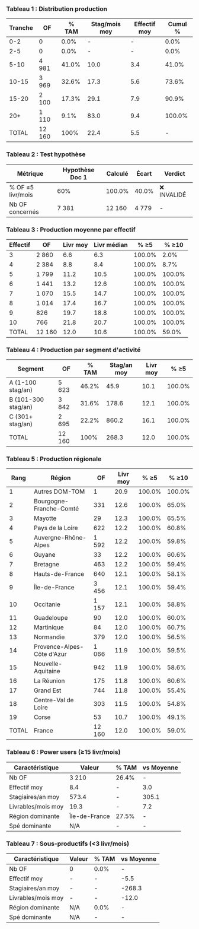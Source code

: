 ### Tableau 1 : Distribution production
| Tranche | OF | % TAM | Stag/mois moy | Effectif moy | Cumul % |
| --- | --- | --- | --- | --- | --- |
| 0-2 | 0 | 0.0% | - | - | 0.0% |
| 2-5 | 0 | 0.0% | - | - | 0.0% |
| 5-10 | 4 981 | 41.0% | 10.0 | 3.4 | 41.0% |
| 10-15 | 3 969 | 32.6% | 17.3 | 5.6 | 73.6% |
| 15-20 | 2 100 | 17.3% | 29.1 | 7.9 | 90.9% |
| 20+ | 1 110 | 9.1% | 83.0 | 9.4 | 100.0% |
| TOTAL | 12 160 | 100% | 22.4 | 5.5 | - |

### Tableau 2 : Test hypothèse
| Métrique | Hypothèse Doc 1 | Calculé | Écart | Verdict |
| --- | --- | --- | --- | --- |
| % OF ≥5 livr/mois | 60% | 100.0% | 40.0% | ❌ INVALIDÉ |
| Nb OF concernés | 7 381 | 12 160 | 4 779 | - |

### Tableau 3 : Production moyenne par effectif
| Effectif | OF | Livr moy | Livr médian | % ≥5 | % ≥10 |
| --- | --- | --- | --- | --- | --- |
| 3 | 2 860 | 6.6 | 6.3 | 100.0% | 2.0% |
| 4 | 2 384 | 8.8 | 8.4 | 100.0% | 8.7% |
| 5 | 1 799 | 11.2 | 10.5 | 100.0% | 100.0% |
| 6 | 1 441 | 13.2 | 12.6 | 100.0% | 100.0% |
| 7 | 1 070 | 15.5 | 14.7 | 100.0% | 100.0% |
| 8 | 1 014 | 17.4 | 16.7 | 100.0% | 100.0% |
| 9 | 826 | 19.7 | 18.8 | 100.0% | 100.0% |
| 10 | 766 | 21.8 | 20.7 | 100.0% | 100.0% |
| TOTAL | 12 160 | 12.0 | 10.6 | 100.0% | 59.0% |

### Tableau 4 : Production par segment d'activité
| Segment | OF | % TAM | Stag/an moy | Livr moy | % ≥5 |
| --- | --- | --- | --- | --- | --- |
| A (1-100 stag/an) | 5 623 | 46.2% | 45.9 | 10.1 | 100.0% |
| B (101-300 stag/an) | 3 842 | 31.6% | 178.6 | 12.1 | 100.0% |
| C (301+ stag/an) | 2 695 | 22.2% | 860.2 | 16.1 | 100.0% |
| TOTAL | 12 160 | 100% | 268.3 | 12.0 | 100.0% |

### Tableau 5 : Production régionale
| Rang | Région | OF | Livr moy | % ≥5 | % ≥10 |
| --- | --- | --- | --- | --- | --- |
| 1 | Autres DOM-TOM | 1 | 20.9 | 100.0% | 100.0% |
| 2 | Bourgogne-Franche-Comté | 331 | 12.6 | 100.0% | 65.0% |
| 3 | Mayotte | 29 | 12.3 | 100.0% | 65.5% |
| 4 | Pays de la Loire | 622 | 12.2 | 100.0% | 60.8% |
| 5 | Auvergne-Rhône-Alpes | 1 592 | 12.2 | 100.0% | 59.8% |
| 6 | Guyane | 33 | 12.2 | 100.0% | 60.6% |
| 7 | Bretagne | 463 | 12.2 | 100.0% | 59.4% |
| 8 | Hauts-de-France | 640 | 12.1 | 100.0% | 58.1% |
| 9 | Île-de-France | 3 456 | 12.1 | 100.0% | 59.4% |
| 10 | Occitanie | 1 157 | 12.1 | 100.0% | 58.8% |
| 11 | Guadeloupe | 90 | 12.0 | 100.0% | 60.0% |
| 12 | Martinique | 84 | 12.0 | 100.0% | 60.7% |
| 13 | Normandie | 379 | 12.0 | 100.0% | 56.5% |
| 14 | Provence-Alpes-Côte d'Azur | 1 066 | 11.9 | 100.0% | 59.5% |
| 15 | Nouvelle-Aquitaine | 942 | 11.9 | 100.0% | 58.6% |
| 16 | La Réunion | 175 | 11.8 | 100.0% | 60.6% |
| 17 | Grand Est | 744 | 11.8 | 100.0% | 55.4% |
| 18 | Centre-Val de Loire | 303 | 11.5 | 100.0% | 54.8% |
| 19 | Corse | 53 | 10.7 | 100.0% | 49.1% |
| TOTAL | France | 12 160 | 12.0 | 100.0% | 59.0% |

### Tableau 6 : Power users (≥15 livr/mois)
| Caractéristique | Valeur | % TAM | vs Moyenne |
| --- | --- | --- | --- |
| Nb OF | 3 210 | 26.4% | - |
| Effectif moy | 8.4 | - | 3.0 |
| Stagiaires/an moy | 573.4 | - | 305.1 |
| Livrables/mois moy | 19.3 | - | 7.2 |
| Région dominante | Île-de-France | 27.5% | - |
| Spé dominante | N/A | - | - |

### Tableau 7 : Sous-productifs (<3 livr/mois)
| Caractéristique | Valeur | % TAM | vs Moyenne |
| --- | --- | --- | --- |
| Nb OF | 0 | 0.0% | - |
| Effectif moy | - | - | -5.5 |
| Stagiaires/an moy | - | - | -268.3 |
| Livrables/mois moy | - | - | -12.0 |
| Région dominante | N/A | 0.0% | - |
| Spé dominante | N/A | - | - |
